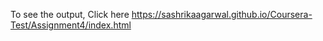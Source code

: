To see the output, Click here
https://sashrikaagarwal.github.io/Coursera-Test/Assignment4/index.html
